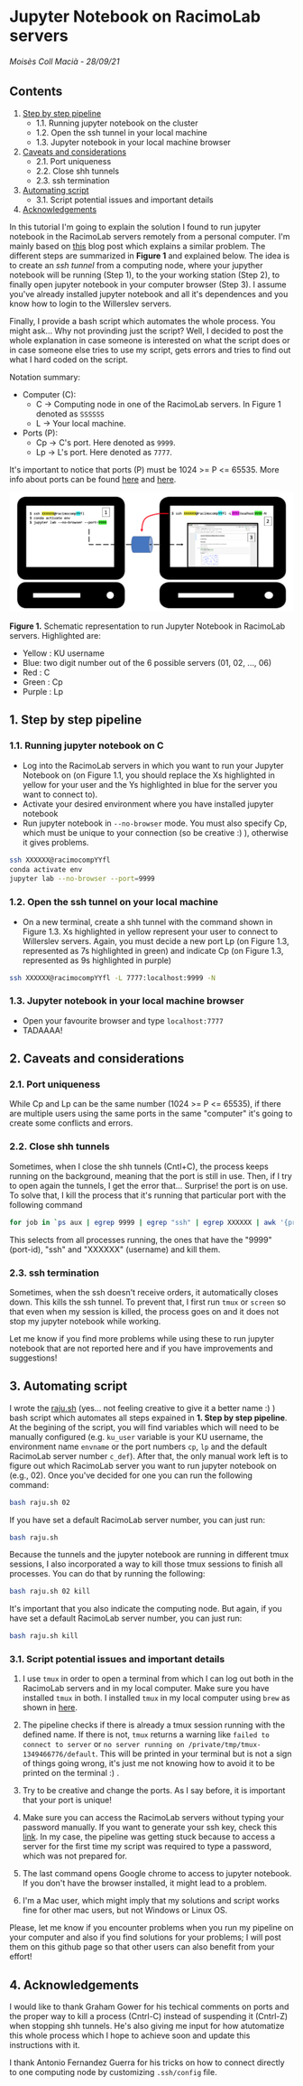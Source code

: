 # Jupyter Notebook on RacimoLab servers

###### Moisès Coll Macià - 28/09/21

## Contents

1. [Step by step pipeline](#stepbystep)
    - 1.1. Running jupyter notebook on the cluster
    - 1.2. Open the ssh tunnel in your local machine
    - 1.3. Jupyter notebook in your local machine browser
2. [Caveats and considerations](#caveats)
    - 2.1. Port uniqueness
    - 2.2. Close shh tunnels
    - 2.3. ssh termination
3. [Automating script](#script)
    - 3.1. Script potential issues and important details
4. [Acknowledgements](#ackn)

In this tutorial I'm going to explain the solution I found to run jupyter notebook in the RacimoLab servers remotely from a personal computer. I'm mainly based on [this](https://medium.com/@sankarshan7/how-to-run-jupyter-notebook-in-server-which-is-at-multi-hop-distance-a02bc8e78314) blog post which explains a similar problem. The different steps are summarized in **Figure 1** and explained below. The idea is to create an *ssh tunnel* from a computing node, where your jupyther notebook will be running (Step 1), to the your working station (Step 2), to finally open jupyter notebook in your computer browser (Step 3). I assume you've already installed jupyter notebook and all it's dependences and you know how to login to the Willerslev servers. 

Finally, I provide a bash script which automates the whole process. You might ask... Why not provinding just the script? Well, I decided to post the whole explanation in case someone is interested on what the script does or in case someone else tries to use my script, gets errors and tries to find out what I hard coded on the script. 

Notation summary:

- Computer (C):
    - C -> Computing node in one of the RacimoLab servers. In Figure 1 denoted as `SSSSSS`
    - L -> Your local machine.
- Ports (P):
    - Cp -> C's port. Here denoted as `9999`.
    - Lp -> L's port. Here denoted as `7777`.
    
It's important to notice that ports (P) must be 1024 >= P <= 65535. More info about ports can be found [here](https://www.ssh.com/ssh/port) and [here](https://linuxhint.com/change_default_ssh_port/).

![](racimolab_jupiternotebook/Figure1.png)

**Figure 1.** Schematic representation to run Jupyter Notebook in RacimoLab servers. Highlighted are:
- Yellow : KU username
- Blue: two digit number out of the 6 possible servers (01, 02, ..., 06)
- Red : C
- Green : Cp
- Purple : Lp

<a name="stepbystep"></a>
## 1. Step by step pipeline

### 1.1. Running jupyter notebook on C

- Log into the RacimoLab servers in which you want to run your Jupyter Notebook on (on Figure 1.1, you should replace the Xs highlighted in yellow for your user and the Ys highlighted in blue for the server you want to connect to).
- Activate your desired environment where you have installed jupyter notebook
- Run jupyter notebook in `--no-browser` mode. You must also specify Cp, which must be unique to your connection (so be creative :) ), otherwise it gives problems. 


```bash
ssh XXXXXX@racimocompYYfl
conda activate env
jupyter lab --no-browser --port=9999
```

### 1.2. Open the ssh tunnel on your local machine

- On a new terminal, create a shh tunnel with the command shown in Figure 1.3. Xs highlighted in yellow represent your user to connect to Willerslev servers. Again, you must decide a new port Lp (on Figure 1.3, represented as 7s highlighted in green) and indicate Cp (on Figure 1.3, represented as 9s highlighted in purple)

```bash
ssh XXXXXX@racimocompYYfl -L 7777:localhost:9999 -N
```

### 1.3. Jupyter notebook in your local machine browser

- Open your favourite browser and type `localhost:7777`
- TADAAAA!

<a name="caveats"></a>
## 2. Caveats and considerations

### 2.1. Port uniqueness

While Cp and Lp can be the same number (1024 >= P <= 65535), if there are multiple users using the same ports in the same "computer" it's going to create some conflicts and errors. 

### 2.2. Close shh tunnels

Sometimes, when I close the shh tunnels (Cntl+C), the process keeps running on the background, meaning that the port is still in use. Then, if I try to open again the tunnels, I get the error that... Surprise! the port is on use. To solve that, I kill the process that it's running that particular port with the following command

```bash
for job in `ps aux | egrep 9999 | egrep "ssh" | egrep XXXXXX | awk '{print $2}'`; do kill -9 ${job}; done
```

This selects from all processes running, the ones that have the "9999" (port-id), "ssh" and "XXXXXX" (username) and kill them. 

### 2.3. ssh termination

Sometimes, when the ssh doesn't receive orders, it automatically closes down. This kills the ssh tunnel. To prevent that, I first run `tmux` or `screen` so that even when my session is killed, the process goes on and it does not stop my jupyter notebook while working. 

Let me know if you find more problems while using these to run jupyter notebook that are not reported here and if you have improvements and suggestions!

<a name="script"></a>
## 3. Automating script

I wrote the [raju.sh](racimolab_jupiternotebook/raju.sh) (yes... not feeling creative to give it a better name :) ) bash script which automates all steps expained in **1. Step by step pipeline**. At the begining of the script, you will find variables which will need to be manually configured (e.g. `ku_user` variable is your KU username, the environment name `envname` or the port numbers `cp`, `lp` and the default RacimoLab server number `c_def`). After that, the only manual work left is to figure out which RacimoLab server you want to run jupyter notebook on (e.g., 02). Once you've decided for one you can run the following command:

```bash
bash raju.sh 02
```

If you have set a default RacimoLab server number, you can just run:

```bash
bash raju.sh
```

Because the tunnels and the jupyter notebook are running in different tmux sessions, I also incorporated a way to kill those tmux sessions to finish all processes. You can do that by running the following:

```bash
bash raju.sh 02 kill
```

It's important that you also indicate the computing node. But again, if you have set a default RacimoLab server number, you can just run:

```bash
bash raju.sh kill
```

### 3.1. Script potential issues and important details

1. I use `tmux` in order to open a terminal from which I can log out both in the RacimoLab servers and in my local computer. Make sure you have installed `tmux` in both. I installed `tmux` in my local computer using `brew` as shown in [here](https://linuxize.com/post/getting-started-with-tmux/).

2. The pipeline checks if there is already a tmux session running with the defined name. If there is not, `tmux` returns a warning like `failed to connect to server` or `no server running on /private/tmp/tmux-1349466776/default`. This will be printed in your terminal but is not a sign of things going wrong, it's just me not knowing how to avoid it to be printed on the terminal :) .

3. Try to be creative and change the ports. As I say before, it is important that your port is unique!

4. Make sure you can access the RacimoLab servers without typing your password manually. If you want to generate your ssh key, check this [link](https://github.com/RacimoLab/it-docs/blob/main/ssh.md). In my case, the pipeline was getting stuck because to access a server for the first time my script was required to type a password, which was not prepared for.

5. The last command opens Google chrome to access to jupyter notebook. If you don't have the browser installed, it might lead to a problem.

6. I'm a Mac user, which might imply that my solutions and script works fine for other mac users, but not Windows or Linux OS.

Please, let me know if you encounter problems when you run my pipeline on your computer and also if you find solutions for your problems; I will post them on this github page so that other users can also benefit from your effort!

<a name="ackn"></a>
## 4. Acknowledgements

I would like to thank Graham Gower for his techical comments on ports and the proper way to kill a process (Cntrl-C) instead of suspending it (Cntrl-Z) when stopping shh tunnels. He's also giving me input for how atutomatize this whole process which I hope to achieve soon and update this instructions with it. 

I thank Antonio Fernandez Guerra for his tricks on how to connect directly to one computing node by customizing `.ssh/config` file. 
